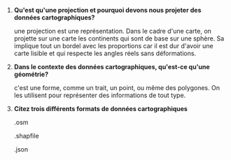 1. **Qu'est qu'une projection et pourquoi devons nous projeter des données cartographiques?**

   une projection est une représentation. Dans le cadre d'une carte, on projette sur une carte les continents qui sont de base sur une sphère. Sa implique tout un bordel avec les proportions car il est dur d'avoir une carte lisible et qui respecte les angles réels sans déformations.

2. **Dans le contexte des données cartographiques, qu'est-ce qu'une géométrie?**

   c'est une forme, comme un trait, un point, ou même des polygones. On les utilisent pour représenter des informations de tout type.

3. **Citez trois différents formats de données cartographiques**

   .osm

   .shapfile

   .json

